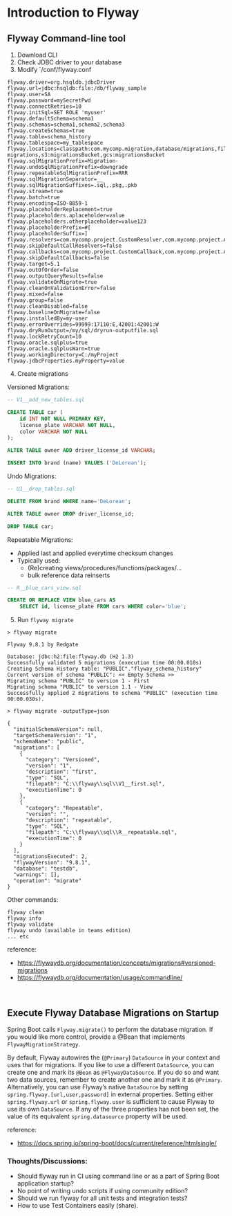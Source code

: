 # Introduction to Flyway

## Flyway Command-line tool
1. Download CLI
2. Check JDBC driver to your database
3. Modify `<install-dir>/conf/flyway.conf
```
flyway.driver=org.hsqldb.jdbcDriver
flyway.url=jdbc:hsqldb:file:/db/flyway_sample
flyway.user=SA
flyway.password=mySecretPwd
flyway.connectRetries=10
flyway.initSql=SET ROLE 'myuser'
flyway.defaultSchema=schema1
flyway.schemas=schema1,schema2,schema3
flyway.createSchemas=true
flyway.table=schema_history
flyway.tablespace=my_tablespace
flyway.locations=classpath:com.mycomp.migration,database/migrations,filesystem:/sql-migrations,s3:migrationsBucket,gcs:migrationsBucket
flyway.sqlMigrationPrefix=Migration-
flyway.undoSqlMigrationPrefix=downgrade
flyway.repeatableSqlMigrationPrefix=RRR
flyway.sqlMigrationSeparator=__
flyway.sqlMigrationSuffixes=.sql,.pkg,.pkb
flyway.stream=true
flyway.batch=true
flyway.encoding=ISO-8859-1
flyway.placeholderReplacement=true
flyway.placeholders.aplaceholder=value
flyway.placeholders.otherplaceholder=value123
flyway.placeholderPrefix=#[
flyway.placeholderSuffix=]
flyway.resolvers=com.mycomp.project.CustomResolver,com.mycomp.project.AnotherResolver
flyway.skipDefaultCallResolvers=false
flyway.callbacks=com.mycomp.project.CustomCallback,com.mycomp.project.AnotherCallback
flyway.skipDefaultCallbacks=false
flyway.target=5.1
flyway.outOfOrder=false
flyway.outputQueryResults=false
flyway.validateOnMigrate=true
flyway.cleanOnValidationError=false
flyway.mixed=false
flyway.group=false
flyway.cleanDisabled=false
flyway.baselineOnMigrate=false
flyway.installedBy=my-user
flyway.errorOverrides=99999:17110:E,42001:42001:W
flyway.dryRunOutput=/my/sql/dryrun-outputfile.sql
flyway.lockRetryCount=10
flyway.oracle.sqlplus=true
flyway.oracle.sqlplusWarn=true
flyway.workingDirectory=C:/myProject
flyway.jdbcProperties.myProperty=value
```

4. Create migrations

Versioned Migrations:
```sql
-- V1__add_new_tables.sql

CREATE TABLE car (
    id INT NOT NULL PRIMARY KEY,
    license_plate VARCHAR NOT NULL,
    color VARCHAR NOT NULL
);

ALTER TABLE owner ADD driver_license_id VARCHAR;

INSERT INTO brand (name) VALUES ('DeLorean');
```

Undo Migrations:
```sql
-- U1__drop_tables.sql

DELETE FROM brand WHERE name='DeLorean';

ALTER TABLE owner DROP driver_license_id;

DROP TABLE car;
```

Repeatable Migrations:
- Applied last and applied everytime checksum changes
- Typically used:
  - (Re)creating views/procedures/functions/packages/...
  - bulk reference data reinserts
```sql
-- R__blue_cars_view.sql

CREATE OR REPLACE VIEW blue_cars AS
    SELECT id, license_plate FROM cars WHERE color='blue';
```


5. Run `flyway migrate`

```
> flyway migrate

Flyway 9.8.1 by Redgate

Database: jdbc:h2:file:flyway.db (H2 1.3)
Successfully validated 5 migrations (execution time 00:00.010s)
Creating Schema History table: "PUBLIC"."flyway_schema_history"
Current version of schema "PUBLIC": << Empty Schema >>
Migrating schema "PUBLIC" to version 1 - First
Migrating schema "PUBLIC" to version 1.1 - View
Successfully applied 2 migrations to schema "PUBLIC" (execution time 00:00.030s).
```

```
> flyway migrate -outputType=json

{
  "initialSchemaVersion": null,
  "targetSchemaVersion": "1",
  "schemaName": "public",
  "migrations": [
    {
      "category": "Versioned",
      "version": "1",
      "description": "first",
      "type": "SQL",
      "filepath": "C:\\flyway\\sql\\V1__first.sql",
      "executionTime": 0
    },
    {
      "category": "Repeatable",
      "version": "",
      "description": "repeatable",
      "type": "SQL",
      "filepath": "C:\\flyway\\sql\\R__repeatable.sql",
      "executionTime": 0
    }
  ],
  "migrationsExecuted": 2,
  "flywayVersion": "9.8.1",
  "database": "testdb",
  "warnings": [],
  "operation": "migrate"
}
```


Other commands:
```
flyway clean
flyway info
flyway validate
flyway undo (available in teams edition)
... etc 
```


reference:
- https://flywaydb.org/documentation/concepts/migrations#versioned-migrations
- https://flywaydb.org/documentation/usage/commandline/

<br>

## Execute Flyway Database Migrations on Startup 

Spring Boot calls `Flyway.migrate()` to perform the database migration. 
If you would like more control, provide a @Bean that implements `FlywayMigrationStrategy`.

By default, Flyway autowires the (`@Primary`) `DataSource` in your context and uses that for migrations. If you like to use a different `DataSource`, you can create one and mark its `@Bean` as `@FlywayDataSource`. If you do so and want two data sources, remember to create another one and mark it as `@Primary`. Alternatively, you can use Flyway’s native `DataSource` by setting `spring.flyway.[url,user,password]` in external properties. Setting either `spring.flyway.url` or `spring.flyway.user` is sufficient to cause Flyway to use its own `DataSource`. If any of the three properties has not been set, the value of its equivalent `spring.datasource` property will be used.

reference: 
- https://docs.spring.io/spring-boot/docs/current/reference/htmlsingle/


### Thoughts/Discussions:
- Should flyway run in CI using command line or as a part of Spring Boot application startup?
- No point of writing undo scripts if using community edition?
- Should we run flyway for all unit tests and integration tests?
- How to use Test Containers easily (share).
